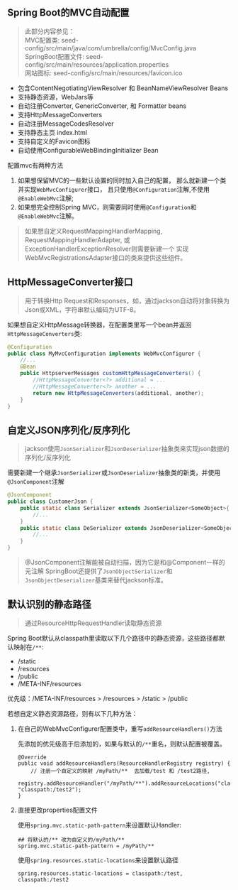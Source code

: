 ## Spring Boot的MVC自动配置
> 此部分内容参见：  
> MVC配置类: seed-config/src/main/java/com/umbrella/config/MvcConfig.java  
> SpringBoot配置文件: seed-config/src/main/resources/application.properties  
> 网站图标: seed-config/src/main/resources/favicon.ico

- 包含ContentNegotiatingViewResolver 和 BeanNameViewResolver Beans
- 支持静态资源，WebJars等
- 自动注册Converter, GenericConverter, 和 Formatter beans
- 支持HttpMessageConverters
- 自动注册MessageCodesResolver
- 支持静态主页 index.html
- 支持自定义的Favicon图标
- 自动使用ConfigurableWebBindingInitializer Bean

配置mvc有两种方法
1. 如果想保留MVC的一些默认设置的同时加入自己的配置，
那么就新建一个类并实现`WebMvcConfigurer`接口，
且只使用`@Configuration`注解,不使用`@EnableWebMvc`注解;
2. 如果想完全控制Spring MVC，则需要同时使用`@Configuration`和`@EnableWebMvc`注解。

> 如果想自定义RequestMappingHandlerMapping, 
> RequestMappingHandlerAdapter, 或 ExceptionHandlerExceptionResolver则需要新建一个
> 实现WebMvcRegistrationsAdapter接口的类来提供这些组件。

## HttpMessageConverter接口
> 用于转换Http Request和Responses，如，通过jackson自动将对象转换为Json或XML，字符串默认编码为UTF-8。

如果想自定义HttpMessage转换器，在配置类里写一个bean并返回`HttpMessageConverters`类:
```java
@Configuration
public class MyMvcConfiguration implements WebMvcConfigurer {
    //...
    @Bean
    public HttpserverMessages customHttpMessageConverters() {
        //HttpMessageConverter<?> additional = ...
        //HttpMessageConverter<?> another = ...
        return new HttpMessageConverters(additional, another);
    }
}
```

## 自定义JSON序列化/反序列化
> jackson使用`JsonSerializer`和`JsonDeserializer`抽象类来实现json数据的序列化/反序列化

需要新建一个继承`JsonSerializer`或`JsonDeserializer`抽象类的新类，并使用`@JsonComponent`注解
```java
@JsonComponent
public class CustomerJson {
    public static class Serializer extends JsonSerializer<SomeObject>{
        //...
    }
    public static class DeSerializer extends JsonDeserializer<SomeObject>{
        //...
    }
}
```
> @JsonComponent注解能被自动扫描，因为它是和@Component一样的元注解
SpringBoot还提供了`JsonObjectSerializer`和`JsonObjectDeserializer`基类来替代jackson标准。

## 默认识别的静态路径
> 通过ResourceHttpRequestHandler读取静态资源

Spring Boot默认从classpath里读取以下几个路径中的静态资源，这些路径都默认映射在`/**`:
- /static
- /resources
- /public
- /META-INF/resources

优先级：/META-INF/resources > /resources > /static > /public

若想自定义静态资源路径，则有以下几种方法：
1. 在自己的WebMvcConfigurer配置类中，重写`addResourceHandlers()`方法

    先添加的优先级高于后添加的，如果与默认的`/**`重名，则默认配置被覆盖。
    ```text
    @Override
    public void addResourceHandlers(ResourceHandlerRegistry registry) {
        // 注册一个自定义的映射 /myPath/**  去加载/test 和 /test2路径, 
        registry.addResourceHandler("/myPath/**").addResourceLocations("classpath:/test", "classpath:/test2");
    }
    ```
2. 直接更改properties配置文件

    使用`spring.mvc.static-path-pattern`来设置默认Handler:
    ```text
    ## 将默认的/** 改为自定义的/myPath/**
    spring.mvc.static-path-pattern = /myPath/**
    ```
    使用`spring.resources.static-locations`来设置默认路径
    ```text
    spring.resources.static-locations = classpath:/test, classpath:/test2
    ```
    
